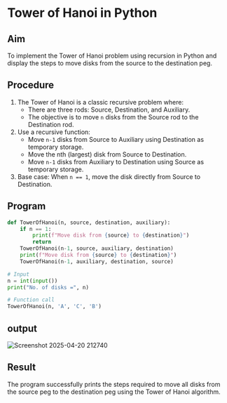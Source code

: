 # Tower of Hanoi in Python

## Aim
To implement the Tower of Hanoi problem using recursion in Python and display the steps to move disks from the source to the destination peg.

## Procedure
1. The Tower of Hanoi is a classic recursive problem where:
   - There are three rods: Source, Destination, and Auxiliary.
   - The objective is to move `n` disks from the Source rod to the Destination rod.
2. Use a recursive function:
   - Move `n-1` disks from Source to Auxiliary using Destination as temporary storage.
   - Move the nth (largest) disk from Source to Destination.
   - Move `n-1` disks from Auxiliary to Destination using Source as temporary storage.
3. Base case: When `n == 1`, move the disk directly from Source to Destination.

## Program

```python
def TowerOfHanoi(n, source, destination, auxiliary):
    if n == 1:
        print(f"Move disk from {source} to {destination}")
        return
    TowerOfHanoi(n-1, source, auxiliary, destination)
    print(f"Move disk from {source} to {destination}")
    TowerOfHanoi(n-1, auxiliary, destination, source)

# Input
n = int(input())
print("No. of disks =", n)

# Function call
TowerOfHanoi(n, 'A', 'C', 'B')
```

## output
![Screenshot 2025-04-20 212740](https://github.com/user-attachments/assets/b859742e-c6c1-4c21-ab36-cd3ee96e7efd)


## Result
The program successfully prints the steps required to move all disks from the source peg to the destination peg using the Tower of Hanoi algorithm.
